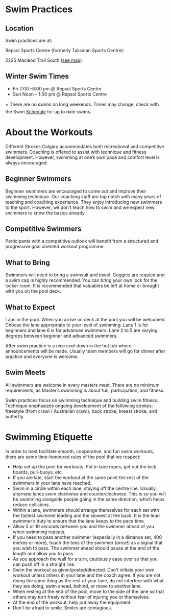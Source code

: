 # Swim Practices

## Location

Swim practices are at:

Repsol Sports Centre (formerly Talisman Sports Centre):

2225 Macleod Trail South ([see map](https://goo.gl/maps/zBu14G8A3LPizUTZ7))

## Winter Swim Times
 - Fri 7:00 -8:00 pm @ Repsol Sports Centre
 - Sun Noon – 1:00 pm @ Repsol Sports Centre

:star: There are no swims on long weekends. Times may change, check with the Swim [Schedule](Schedule.md) for up to date swims.

# About the Workouts

Different Strokes Calgary accommodates both recreational and competitive swimmers. Coaching is offered to assist with technique and fitness development. However, swimming at one’s own pace and comfort level is always encouraged.

## Beginner Swimmers

Beginner swimmers are encouraged to come out and improve their swimming technique. Our coaching staff are top notch with many years of teaching and coaching experience. They enjoy introducing new swimmers to the sport. However, we don't teach how to swim and we expect new swimmers to know the basics already.

## Competitive Swimmers

Participants with a competitive outlook will benefit from a structured and progressive goal oriented workout programme.

## What to Bring

Swimmers will need to bring a swimsuit and towel. Goggles are requied and a swim cap is highly recommended. You can bring your own lock for the locker room. It is recommended that valuables be left at home or brought with you on the pool deck.

## What to Expect

Laps in the pool. When you arrive on deck at the pool you will be welcomed. Choose the lane appropriate to your level of swimming. Lane 1 is for beginners and lane 6 is for advanced swimmers. Lane 2 to 5 are varying degrees between beginner and advanced swimmers.

After swim practice is a nice cool down in the hot tub where announcements will be made. Usually team members will go for dinner after practice and everyone is welcome.

## Swim Meets

All swimmers are welcome in every masters meet. There are no minimum requirements, as Master’s swimming is about fun, participation, and fitness.

Swim practices focus on swimming technique and building swim fitness. Technique emphasizes ongoing development of the following strokes: freestyle (front crawl / Australian crawl), back stroke, breast stroke, and butterfly.

# Swimming Etiquette

In order to best facilitate smooth, cooperative, and fun swim workouts, there are some time-honoured rules of the pool that we respect:

- Help set up the pool for workouts. Put in lane ropes, get out the kick boards, pull-buoys, etc.
- If you are late, start the workout at the same point the rest of the swimmers in your lane have reached.
- Swim in a circle within each lane, staying off the centre line. Usually, alternate lanes swim clockwise and counterclockwise. This is so you will be swimming alongside people going in the same direction, which helps reduce collisions.
- Within a lane, swimmers should arrange themselves for each set with the fastest swimmer leading and the slowest at the back. It is the lead swimmer’s duty to ensure that the lane keeps to the pace time.
- Allow 5 or 10 seconds between you and the swimmer ahead of you when swimming repeats.
- If you need to pass another swimmer (especially in a distance set, 400 metres or more), touch the toes of the swimmer (once!) as a signal that you wish to pass. The swimmer ahead should pause at the end of the length and allow you to pass.
- As you approach the wall for a turn, cautiously ease over so that you can push off in a straight line.
- Swim the workout as given/posted/directed. Don’t initiate your own workout unless others in your lane and the coach agree. If you are not doing the same thing as the rest of your lane, do not interfere with what they are doing, swim ahead, behind, or move to another lane.
- When resting at the end of the pool, move to the side of the lane so that others may turn freely without fear of injuring you or themselves.
- At the end of the workout, help put away the equipment.
- Don’t be afraid to smile. Smiles are contagious.
